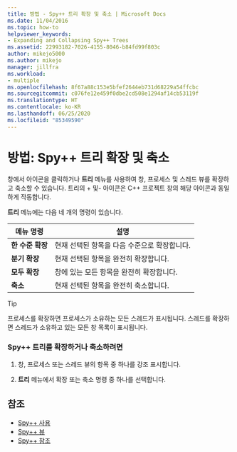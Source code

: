 ```yaml
---
title: 방법 - Spy++ 트리 확장 및 축소 | Microsoft Docs
ms.date: 11/04/2016
ms.topic: how-to
helpviewer_keywords:
- Expanding and Collapsing Spy++ Trees
ms.assetid: 22993182-7026-4155-8046-b84fd99f803c
author: mikejo5000
ms.author: mikejo
manager: jillfra
ms.workload:
- multiple
ms.openlocfilehash: 8f67a88c153e5bfef2644eb731d68229a54ffcbc
ms.sourcegitcommit: c076fe12e459f0dbe2cd508e1294af14cb53119f
ms.translationtype: HT
ms.contentlocale: ko-KR
ms.lasthandoff: 06/25/2020
ms.locfileid: "85349590"
---
```

# <a name="how-to-expand-and-collapse-spy-trees"></a>방법: Spy++ 트리 확장 및 축소
창에서 아이콘을 클릭하거나 **트리** 메뉴를 사용하여 창, 프로세스 및 스레드 뷰를 확장하고 축소할 수 있습니다. 트리의 + 및- 아이콘은 C++ 프로젝트 창의 해당 아이콘과 동일하게 작동합니다.

 **트리** 메뉴에는 다음 네 개의 명령이 있습니다.

|메뉴 명령|설명|
|------------------|-----------------|
|**한 수준 확장**|현재 선택된 항목을 다음 수준으로 확장합니다.|
|**분기 확장**|현재 선택된 항목을 완전히 확장합니다.|
|**모두 확장**|창에 있는 모든 항목을 완전히 확장합니다.|
|**축소**|현재 선택된 항목을 완전히 축소합니다.|

> [!TIP]
> 프로세스를 확장하면 프로세스가 소유하는 모든 스레드가 표시됩니다. 스레드를 확장하면 스레드가 소유하고 있는 모든 창 목록이 표시됩니다.

### <a name="to-expand-or-collapse-spy-trees"></a>Spy++ 트리를 확장하거나 축소하려면

1. 창, 프로세스 또는 스레드 뷰의 항목 중 하나를 강조 표시합니다.

2. **트리** 메뉴에서 확장 또는 축소 명령 중 하나를 선택합니다.

## <a name="see-also"></a>참조
- [Spy++ 사용](../debugger/using-spy-increment.md)
- [Spy++ 뷰](../debugger/spy-increment-views.md)
- [Spy++ 참조](../debugger/spy-increment-reference.md)